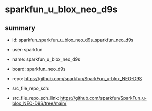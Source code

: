 # sparkfun_u_blox_neo_d9s
 
## summary 
* id: sparkfun_sparkfun_u_blox_neo_d9s_sparkfun_neo_d9s
* user: sparkfun
* name: sparkfun_u_blox_neo_d9s
* board: sparkfun_neo_d9s
* repo: https://github.com/sparkfun/SparkFun_u-blox_NEO-D9S



* src_file_repo_sch: 
* src_file_repo_sch_link: https://github.com/sparkfun/SparkFun_u-blox_NEO-D9S/tree/main/







